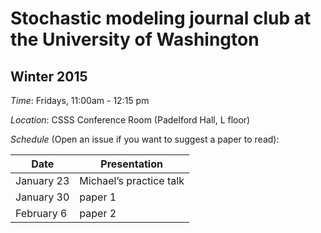 # Stochastic modeling journal club at the University of Washington 

## Winter 2015

*Time*: Fridays, 11:00am - 12:15 pm

*Location*: CSSS Conference Room (Padelford Hall, L floor)

*Schedule* (Open an issue if you want to suggest a paper to read):

| Date | Presentation |
|------|--------------|
| January 23 | Michael’s practice talk |
| January 30 | paper 1 |
| February 6 | paper 2 |